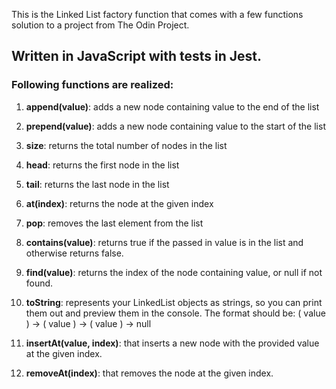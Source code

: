 This is the Linked List factory function that comes with a few functions solution to a project from The Odin Project.

## Written in JavaScript with tests in Jest.

### Following functions are realized:

1. **append(value)**: adds a new node containing value to the end of the list
2. **prepend(value)**: adds a new node containing value to the start of the list
3. **size**: returns the total number of nodes in the list
4. **head**: returns the first node in the list
5. **tail**: returns the last node in the list
6. **at(index)**: returns the node at the given index
7. **pop**: removes the last element from the list
8. **contains(value)**: returns true if the passed in value is in the list and otherwise returns false.
9. **find(value)**: returns the index of the node containing value, or null if not found.
10. **toString**: represents your LinkedList objects as strings, so you can print them out and preview them in the console. The format should be: ( value ) -> ( value ) -> ( value ) -> null

11. **insertAt(value, index)**: that inserts a new node with the provided value at the given index.
12. **removeAt(index)**: that removes the node at the given index.
